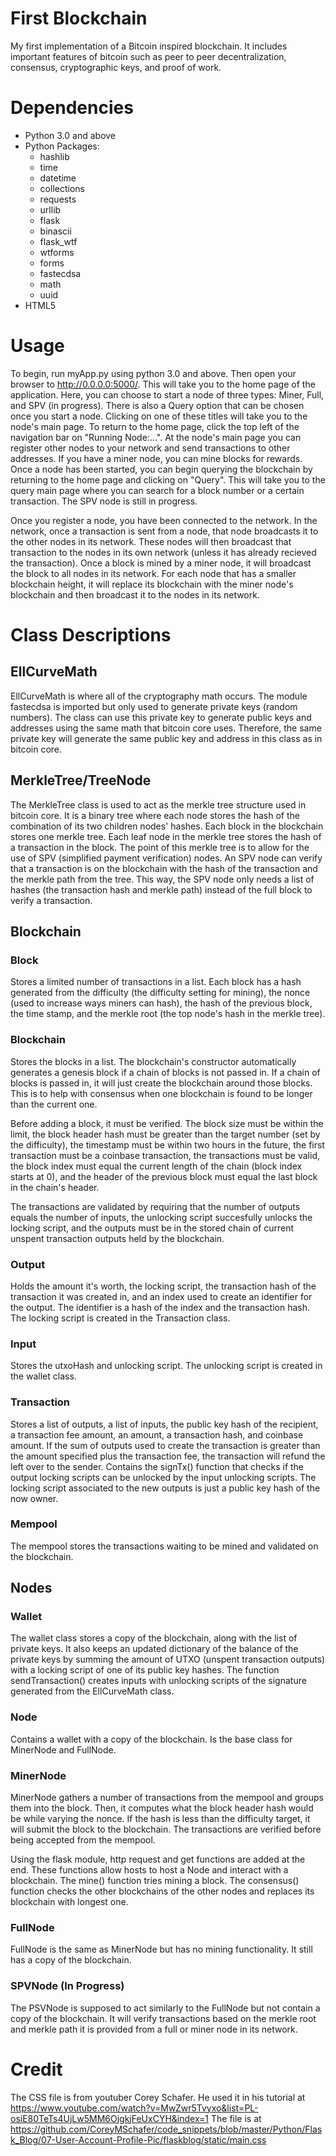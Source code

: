 # First Blockchain
My first implementation of a Bitcoin inspired blockchain. It includes important features of bitcoin such as peer to peer decentralization, consensus, cryptographic keys, and proof of work.

# Dependencies
* Python 3.0 and above
* Python Packages:
  * hashlib
  * time
  * datetime
  * collections
  * requests
  * urllib
  * flask
  * binascii
  * flask_wtf
  * wtforms
  * forms
  * fastecdsa
  * math
  * uuid
* HTML5

# Usage
To begin, run myApp.py using python 3.0 and above. Then open your browser to http://0.0.0.0:5000/. This will take you to the home page of the application. Here, you can choose to start a node of three types: Miner, Full, and SPV (in progress). There is also a Query option that can be chosen once you start a node. Clicking on one of these titles will take you to the node's main page. To return to the home page, click the top left of the navigation bar on "Running Node:...". At the node's main page you can register other nodes to your network and send transactions to other addresses. If you have a miner node, you can mine blocks for rewards. Once a node has been started, you can begin querying the blockchain by returning to the home page and clicking on "Query". This will take you to the query main page where you can search for a block number or a certain transaction. The SPV node is still in progress.

Once you register a node, you have been connected to the network. In the network, once a transaction is sent from a node, that node broadcasts it to the other nodes in its network. These nodes will then broadcast that transaction to the nodes in its own network (unless it has already recieved the transaction). Once a block is mined by a miner node, it will broadcast the block to all nodes in its network. For each node that has a smaller blockchain height, it will replace its blockchain with the miner node's blockchain and then broadcast it to the nodes in its network.

# Class Descriptions
## EllCurveMath
EllCurveMath is where all of the cryptography math occurs. The module fastecdsa is imported but only used to generate private keys (random numbers). The class can use this private key to generate public keys and addresses using the same math that bitcoin core uses. Therefore, the same private key will generate the same public key and address in this class as in bitcoin core. 


## MerkleTree/TreeNode
The MerkleTree class is used to act as the merkle tree structure used in bitcoin core. It is a binary tree where each node stores the hash of the combination of its two children nodes' hashes. Each block in the blockchain stores one merkle tree. Each leaf node in the merkle tree stores the hash of a transaction in the block. The point of this merkle tree is to allow for the use of SPV (simplified payment verification) nodes. An SPV node can verify that a transaction is on the blockchain with the hash of the transaction and the merkle path from the tree. This way, the SPV node only needs a list of hashes (the transaction hash and merkle path) instead of the full block to verify a transaction.


## Blockchain
### Block
Stores a limited number of transactions in a list. Each block has a hash generated from the difficulty (the difficulty setting for mining), the nonce (used to increase ways miners can hash), the hash of the previous block, the time stamp, and the merkle root (the top node's hash in the merkle tree). 

### Blockchain
Stores the blocks in a list. The blockchain's constructor automatically generates a genesis block if a chain of blocks is not passed in. If a chain of blocks is passed in, it will just create the blockchain around those blocks. This is to help with consensus when one blockchain is found to be longer than the current one. 

Before adding a block, it must be verified. The block size must be within the limit, the block header hash must be greater than the target number (set by the difficulty), the timestamp must be within two hours in the future, the first transaction must be a coinbase transaction, the transactions must be valid, the block index must equal the current length of the chain (block index starts at 0), and the header of the previous block must equal the last block in the chain's header. 

The transactions are validated by requiring that the number of outputs equals the number of inputs, the unlocking script succesfully unlocks the locking script, and the outputs must be in the stored chain of current unspent transaction outputs held by the blockchain.

### Output
Holds the amount it's worth, the locking script, the transaction hash of the transaction it was created in, and an index used to create an identifier for the output. The identifier is a hash of the index and the transaction hash. The locking script is created in the Transaction class.

### Input
Stores the utxoHash and unlocking script. The unlocking script is created in the wallet class.

### Transaction
Stores a list of outputs, a list of inputs, the public key hash of the recipient, a transaction fee amount, an amount, a transaction hash, and coinbase amount. If the sum of outputs used to create the transaction is greater than the amount specified plus the transaction fee, the transaction will refund the left over to the sender. Contains the signTx() function that checks if the output locking scripts can be unlocked by the input unlocking scripts. The locking script associated to the new outputs is just a public key hash of the now owner.

### Mempool
The mempool stores the transactions waiting to be mined and validated on the blockchain.


## Nodes
### Wallet
The wallet class stores a copy of the blockchain, along with the list of private keys. It also keeps an updated dictionary of the balance of the private keys by summing the amount of UTXO (unspent transaction outputs) with a locking script of one of its public key hashes. The function sendTransaction() creates inputs with unlocking scripts of the signature generated from the EllCurveMath class. 

### Node
Contains a wallet with a copy of the blockchain. Is the base class for MinerNode and FullNode.

### MinerNode
MinerNode gathers a number of transactions from the mempool and groups them into the block. Then, it computes what the block header hash would be while varying the nonce. If the hash is less than the difficulty target, it will submit the block to the blockchain. The transactions are verified before being accepted from the mempool.

Using the flask module, http request and get functions are added at the end. These functions allow hosts to host a Node and interact with a blockchain. The mine() function tries mining a block. The consensus() function checks the other blockchains of the other nodes and replaces its blockchain with longest one.

### FullNode
FullNode is the same as MinerNode but has no mining functionality. It still has a copy of the blockchain.

### SPVNode (In Progress)
The PSVNode is supposed to act similarly to the FullNode but not contain a copy of the blockchain. It will verify transactions based on the merkle root and merkle path it is provided from a full or miner node in its network.

# Credit
The CSS file is from youtuber Corey Schafer. He used it in his tutorial at https://www.youtube.com/watch?v=MwZwr5Tvyxo&list=PL-osiE80TeTs4UjLw5MM6OjgkjFeUxCYH&index=1
The file is at https://github.com/CoreyMSchafer/code_snippets/blob/master/Python/Flask_Blog/07-User-Account-Profile-Pic/flaskblog/static/main.css
